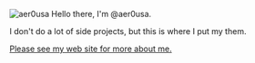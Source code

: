 ![aer0usa](https://avatars.githubusercontent.com/u/35976136?s=96&v=4)
Hello there, I'm @aer0usa.

I don't do a lot of side projects, but this is where I put my them.

[Please see my web site for more about me.](https://aer0usa.github.io/)

<!---
aer0usa/aer0usa is a ✨ special ✨ repository because its `README.md` (this file) appears on your GitHub profile.
You can click the Preview link to take a look at your changes.
--->
